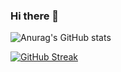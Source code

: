 ### Hi there 👋

<!--
**Nyakuar/Nyakuar** is a ✨ _special_ ✨ repository because its `README.md` (this file) appears on your GitHub profile.

Here are some ideas to get you started:

- 🔭 I’m currently working on ...
- 🌱 I’m currently learning ...
- 👯 I’m looking to collaborate on ...
- 🤔 I’m looking for help with ...
- 💬 Ask me about ...
- 📫 How to reach me: ...
- 😄 Pronouns: ...
- ⚡ Fun fact: ...
-->


![Anurag's GitHub stats](https://github-readme-stats.vercel.app/api?username=Nyakuar&show_icons=true&theme=radical)


[![GitHub Streak](http://github-readme-streak-stats.herokuapp.com?user=Nyakuar&theme=dark)](https://git.io/streak-stats)
